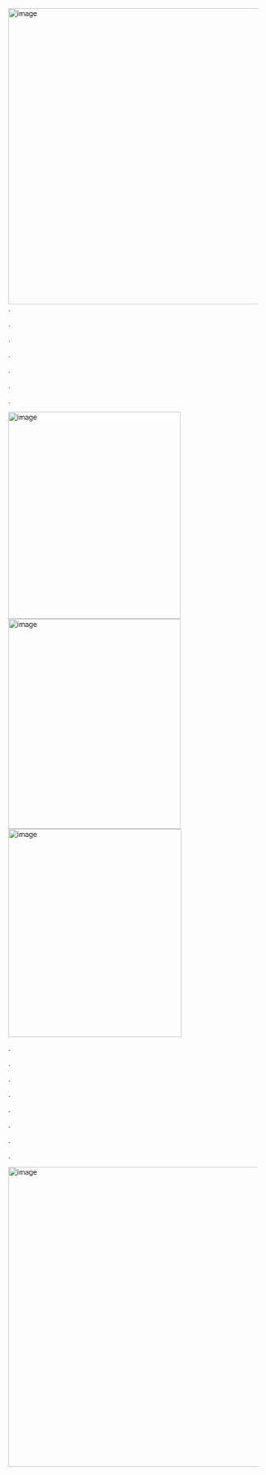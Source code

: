 <img width="1200" height="598" alt="image" src="https://github.com/user-attachments/assets/3f950731-a6c6-4483-a72b-94b0646eccd2" />
.


.


.



.




.




.




.



<img width="348" height="418" alt="image" src="https://github.com/user-attachments/assets/9e3b6559-0ea4-4501-a2fd-de48721e88df" />
<img width="348" height="424" alt="image" src="https://github.com/user-attachments/assets/4f8c8014-dddd-40d3-a0f5-e6e68374a56d" />

<img width="350" height="420" alt="image" src="https://github.com/user-attachments/assets/5795dd9b-7e1f-49cc-b99f-9ab9bc33dd9c" />

.


.


.



.





.





.






.






.





<img width="735" height="606" alt="image" src="https://github.com/user-attachments/assets/924924ad-7045-4b95-a697-7a0553d17813" />




